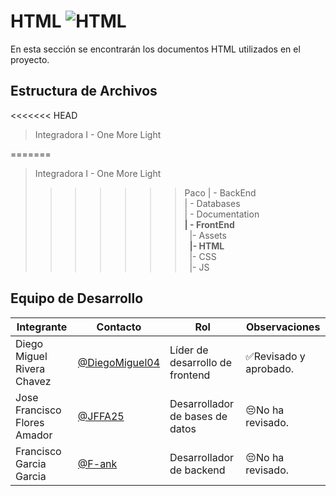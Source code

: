 # HTML  ![HTML](https://img.shields.io/badge/HTML-239120?style=for-the-badge&logo=html5&logoColor=white)
En esta sección se encontrarán los documentos HTML utilizados en el proyecto.

## Estructura de Archivos

<<<<<<< HEAD
>Integradora I - One More Light

=======
>Integradora I - One More Light<br>
>>>>>>> Paco
>| - BackEnd<br>
>| - Databases<br>
>| - Documentation<br>
>**| - FrontEnd**<br>
>&nbsp;&nbsp;|- Assets<br>
>&nbsp;&nbsp;**|- HTML**<br>
>&nbsp;&nbsp;|- CSS<br>
>&nbsp;&nbsp;|- JS<br>

## Equipo de Desarrollo

|Integrante|Contacto|Rol|Observaciones|
|------------|--------|---|---|
|Diego Miguel Rivera Chavez|[@DiegoMiguel04](https://github.com/DiegoMiguel04)|Líder de desarrollo de frontend|✅Revisado y aprobado.|
|Jose Francisco Flores Amador|[@JFFA25](https://github.com/JFFA25)|Desarrollador de bases de datos|😔No ha revisado.|
|Francisco Garcia Garcia|[@F-ank](https://github.com/F-ank)|Desarrollador de backend|😔No ha revisado.|